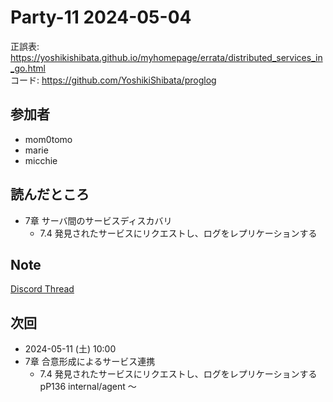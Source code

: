 # Party-11 2024-05-04

正誤表: https://yoshikishibata.github.io/myhomepage/errata/distributed_services_in_go.html  
コード: https://github.com/YoshikiShibata/proglog

## 参加者

- mom0tomo
- marie
- micchie

## 読んだところ

- 7章 サーバ間のサービスディスカバリ
  - 7.4 発見されたサービスにリクエストし、ログをレプリケーションする

## Note

[Discord Thread](https://discord.com/channels/689414179752247409/725156029033218080/1235762557806051390)

## 次回

- 2024-05-11 (土) 10:00
- 7章 合意形成によるサービス連携
  - 7.4 発見されたサービスにリクエストし、ログをレプリケーションする pP136 internal/agent 〜 
